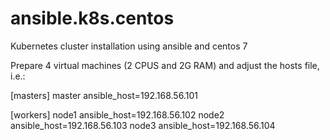 # ansible.k8s.centos
Kubernetes cluster installation using ansible and centos 7

Prepare 4 virtual machines (2 CPUS and 2G RAM) and adjust the hosts file, i.e.:

[masters]
master ansible_host=192.168.56.101

[workers]
node1 ansible_host=192.168.56.102
node2 ansible_host=192.168.56.103
node3 ansible_host=192.168.56.104

